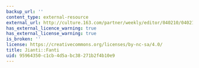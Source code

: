 ```yaml
---
backup_url: ''
content_type: external-resource
external_url: http://culture.163.com/partner/weekly/editor/040210/040210_82413.html
has_external_licence_warning: true
has_external_license_warning: true
is_broken: ''
license: https://creativecommons.org/licenses/by-nc-sa/4.0/
title: Jianti::Fanti
uid: 95964350-c1cb-4d5a-bc38-271b2f4b10e9
---
```

